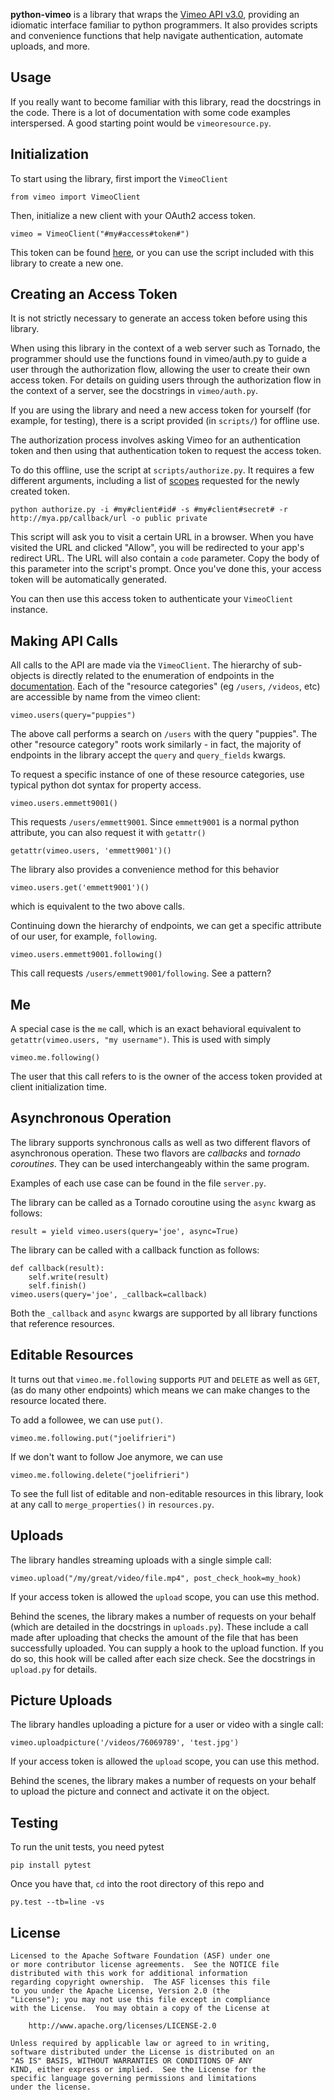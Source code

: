 **python-vimeo** is a library that wraps the
[Vimeo API v3.0](https://developer.vimeo.com/api/docs), providing
an idiomatic interface familiar to python programmers. It also
provides scripts and convenience functions that help navigate authentication,
automate uploads, and more.

Usage
-----

If you really want to become familiar with this library, read
the docstrings in the code. There is a lot of documentation with some code examples
interspersed. A good starting point would be `vimeoresource.py`.

Initialization
--------------

To start using the library, first import the `VimeoClient`

    from vimeo import VimeoClient

Then, initialize a new client with your OAuth2 access token.

    vimeo = VimeoClient("#my#access#token#")

This token can be found [here](https://developer.vimeo.com/apps), or you can
use the script included with this library to create a new one.

Creating an Access Token
------------------------

It is not strictly necessary to generate an access token before using this
library.

When using this library in the context of a web server such as Tornado, the
programmer should use the functions found in vimeo/auth.py to guide a user
through the authorization flow, allowing the user to create their own access
token. For details on guiding users through the authorization flow in the
context of a server, see the docstrings in `vimeo/auth.py`.

If you are using the library and need a new access token for yourself (for example,
for testing), there is a script provided (in `scripts/`) for offline use.

The authorization process involves asking Vimeo for an authentication token and
then using that authentication token to request the access token.

To do this offline, use the script at `scripts/authorize.py`. It requires a few
different arguments, including a list of [scopes](https://developer.vimeo.com/api/docs/auth)
requested for the newly created token.

    python authorize.py -i #my#client#id# -s #my#client#secret# -r http://mya.pp/callback/url -o public private

This script will ask you to visit a certain URL in a browser. When you have
visited the URL and clicked "Allow", you will be redirected to your app's
redirect URL. The URL will also contain a `code` parameter. Copy the body of
this parameter into the script's prompt. Once you've done this, your access
token will be automatically generated.

You can then use this access token to authenticate your `VimeoClient`
instance.

Making API Calls
----------------

All calls to the API are made via the `VimeoClient`. The hierarchy of
sub-objects is directly related to the enumeration of endpoints in the
[documentation](https://developer.vimeo.com/api/docs/endpoints). Each of the
"resource categories" (eg `/users`, `/videos`, etc) are accessible by name
from the vimeo client:

    vimeo.users(query="puppies")

The above call performs a search on `/users` with the query "puppies". The
other "resource category" roots work similarly - in fact, the majority of
endpoints in the library accept the `query` and `query_fields` kwargs.

To request a specific instance of one of these resource categories, use
typical python dot syntax for property access.

    vimeo.users.emmett9001()

This requests `/users/emmett9001`. Since `emmett9001` is a normal python
attribute, you can also request it with `getattr()`

    getattr(vimeo.users, 'emmett9001')()

The library also provides a convenience method for this behavior

    vimeo.users.get('emmett9001')()

which is equivalent to the two above calls.

Continuing down the hierarchy of endpoints, we can get a specific attribute of
our user, for example, `following`.

    vimeo.users.emmett9001.following()

This call requests `/users/emmett9001/following`. See a pattern?

Me
--

A special case is the `me` call, which is an exact behavioral equivalent
to `getattr(vimeo.users, "my username")`. This is used with simply

    vimeo.me.following()

The user that this call refers to is the owner of the access token provided at
client initialization time.

Asynchronous Operation
----------------------

The library supports synchronous calls as well as two different flavors of
asynchronous operation. These two flavors are *callbacks* and *tornado
coroutines*. They can be used interchangeably within the same program.

Examples of each use case can be found in the file `server.py`.

The library can be called as a Tornado coroutine using the `async` kwarg as follows:

    result = yield vimeo.users(query='joe', async=True)

The library can be called with a callback function as follows:

    def callback(result):
        self.write(result)
        self.finish()
    vimeo.users(query='joe', _callback=callback)

Both the `_callback` and `async` kwargs are supported by all library functions
that reference resources.

Editable Resources
------------------

It turns out that `vimeo.me.following` supports `PUT` and
`DELETE` as well as `GET`, (as do many other endpoints) which means we can make
changes to the resource located there.

To add a followee, we can use `put()`.

    vimeo.me.following.put("joelifrieri")

If we don't want to follow Joe anymore, we can use

    vimeo.me.following.delete("joelifrieri")

To see the full list of editable and non-editable resources in this library,
look at any call to `merge_properties()` in `resources.py`.

Uploads
-------

The library handles streaming uploads with a single simple call:

    vimeo.upload("/my/great/video/file.mp4", post_check_hook=my_hook)

If your access token is allowed the `upload` scope, you can use this method.

Behind the scenes, the library makes a number of requests on your behalf
(which are detailed in the docstrings in `uploads.py`). These include a call
made after uploading that checks the amount of the file that has been
successfully uploaded. You can supply a hook to the upload function. If you do
so, this hook will be called after each size check. See the docstrings in
`upload.py` for details.

Picture Uploads
-------

The library handles uploading a picture for a user or video with a single call:

    vimeo.uploadpicture('/videos/76069789', 'test.jpg')

If your access token is allowed the `upload` scope, you can use this method.

Behind the scenes, the library makes a number of requests on your behalf to
upload the picture and connect and activate it on the object.

Testing
-------

To run the unit tests, you need pytest

    pip install pytest

Once you have that, `cd` into the root directory of this repo and

    py.test --tb=line -vs

License
-------

    Licensed to the Apache Software Foundation (ASF) under one
    or more contributor license agreements.  See the NOTICE file
    distributed with this work for additional information
    regarding copyright ownership.  The ASF licenses this file
    to you under the Apache License, Version 2.0 (the
    "License"); you may not use this file except in compliance
    with the License.  You may obtain a copy of the License at

        http://www.apache.org/licenses/LICENSE-2.0

    Unless required by applicable law or agreed to in writing,
    software distributed under the License is distributed on an
    "AS IS" BASIS, WITHOUT WARRANTIES OR CONDITIONS OF ANY
    KIND, either express or implied.  See the License for the
    specific language governing permissions and limitations
    under the license.
